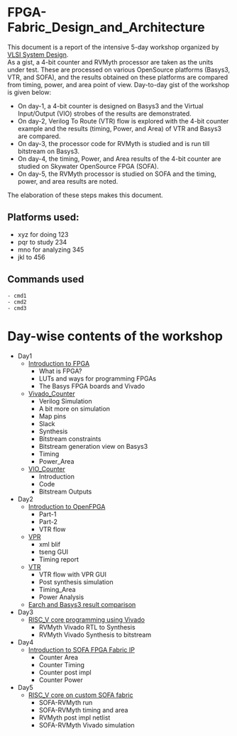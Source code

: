 # FPGA-Fabric_Design_and_Architecture
This document is a report of the intensive 5-day workshop organized by [VLSI System Design](https://www.vlsisystemdesign.com/).<br/>
As a gist, a 4-bit counter and RVMyth processor are taken as the units under test. These are processed on various OpenSource platforms (Basys3, VTR, and SOFA), and the results obtained on these platforms are compared from timing, power, and area point of view. Day-to-day gist of the workshop is given below:<br/>
- On day-1, a 4-bit counter is designed on Basys3 and the Virtual Input/Output (VIO) strobes of the results are demonstrated.<br/>
- On day-2, Verilog To Route (VTR) flow is explored with the 4-bit counter example and the results (timing, Power, and Area) of VTR and Basys3 are compared.<br/>
- On day-3, the processor code for RVMyth is studied and is run till bitstream on Basys3.<br/>
- On day-4, the timing, Power, and Area results of the 4-bit counter are studied on Skywater OpenSource FPGA (SOFA).<br/>
- On day-5, the RVMyth processor is studied on SOFA and the timing, power, and area results are noted.<br/>

The elaboration of these steps makes this document.<br/>

## Platforms used:
- xyz for doing 123
- pqr to study 234
- mno for analyzing 345
- jkl to 456

## Commands used
  ```
  - cmd1
  - cmd2
  - cmd3
  ```

# Day-wise contents of the workshop
  - Day1
    - [Introduction to FPGA]()
      - What is FPGA?
      - LUTs and ways for programming FPGAs
      - The Basys FPGA boards and Vivado
    - [Vivado_Counter]()
      - Verilog Simulation
      - A bit more on simulation
      - Map pins
      - Slack
      - Synthesis
      - Bitstream constraints
      - Bitstream generation view on Basys3
      - Timing
      - Power_Area
    - [VIO_Counter]()
      - Introduction
      - Code
      - Bitstream Outputs
  - Day2
    - [Introduction to OpenFPGA]()
      - Part-1
      - Part-2
      - VTR flow
    - [VPR]()
      - xml blif
      - tseng GUI
      - Timing report
    - [VTR]()
      - VTR flow with VPR GUI
      - Post synthesis simulation
      - Timing_Area
      - Power Analysis
    - [Earch and Basys3 result comparison]()
  - Day3
    - [RISC_V core programming using Vivado]()
      - RVMyth Vivado RTL to Synthesis
      - RVMyth Vivado Synthesis to bitstream
  - Day4
    - [Introduction to SOFA FPGA Fabric IP]() 
      - Counter Area
      - Counter Timing
      - Counter post impl
      - Counter Power
  - Day5
    - [RISC_V core on custom SOFA fabric]()
      - SOFA-RVMyth run
      - SOFA-RVMyth timing and area
      - RVMyth post impl netlist
      - SOFA-RVMyth Vivado simulation
